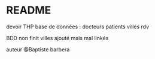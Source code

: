 # README

devoir THP 
base de données :
docteurs
patients
villes
rdv


BDD non finit 
villes ajouté mais mal linkés

auteur @Baptiste barbera
